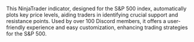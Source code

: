 This NinjaTrader indicator, designed for the S&P 500 index, automatically plots key price levels, aiding traders in identifying crucial support and resistance points. Used by over 100 Discord members, it offers a user-friendly experience and easy customization, enhancing trading strategies for the S&P 500.
